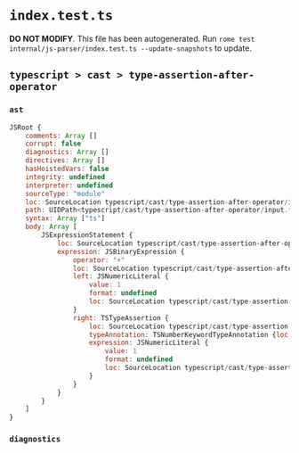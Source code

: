 # `index.test.ts`

**DO NOT MODIFY**. This file has been autogenerated. Run `rome test internal/js-parser/index.test.ts --update-snapshots` to update.

## `typescript > cast > type-assertion-after-operator`

### `ast`

```javascript
JSRoot {
	comments: Array []
	corrupt: false
	diagnostics: Array []
	directives: Array []
	hasHoistedVars: false
	integrity: undefined
	interpreter: undefined
	sourceType: "module"
	loc: SourceLocation typescript/cast/type-assertion-after-operator/input.ts 1:0-2:0
	path: UIDPath<typescript/cast/type-assertion-after-operator/input.ts>
	syntax: Array ["ts"]
	body: Array [
		JSExpressionStatement {
			loc: SourceLocation typescript/cast/type-assertion-after-operator/input.ts 1:0-1:15
			expression: JSBinaryExpression {
				operator: "+"
				loc: SourceLocation typescript/cast/type-assertion-after-operator/input.ts 1:0-1:14
				left: JSNumericLiteral {
					value: 1
					format: undefined
					loc: SourceLocation typescript/cast/type-assertion-after-operator/input.ts 1:0-1:1
				}
				right: TSTypeAssertion {
					loc: SourceLocation typescript/cast/type-assertion-after-operator/input.ts 1:4-1:14
					typeAnnotation: TSNumberKeywordTypeAnnotation {loc: SourceLocation typescript/cast/type-assertion-after-operator/input.ts 1:5-1:11}
					expression: JSNumericLiteral {
						value: 1
						format: undefined
						loc: SourceLocation typescript/cast/type-assertion-after-operator/input.ts 1:13-1:14
					}
				}
			}
		}
	]
}
```

### `diagnostics`

```

```
